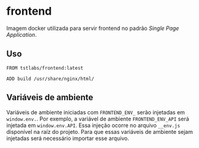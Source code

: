 # frontend

Imagem docker utilizada para servir frontend no padrão _Single Page Application_.

## Uso

```
FROM tstlabs/frontend:latest

ADD build /usr/share/nginx/html/
```

## Variáveis de ambiente

Variáveis de ambiente iniciadas com `FRONTEND_ENV_` serão injetadas em
`window.env.`. Por exemplo, a variável de ambiente `FRONTEND_ENV_API` será
injetada em `window.env.API`. Essa injeção ocorre no arquivo `__env.js`
disponível na raíz do projeto. Para que essas variáveis de ambiente sejam
injetadas será necessário importar esse arquivo.
